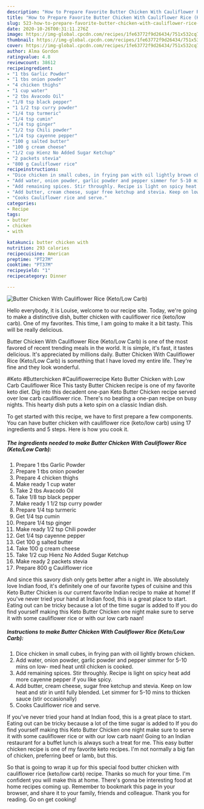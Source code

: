```yaml
---
description: "How to Prepare Favorite Butter Chicken With Cauliflower Rice (Keto/Low Carb)"
title: "How to Prepare Favorite Butter Chicken With Cauliflower Rice (Keto/Low Carb)"
slug: 523-how-to-prepare-favorite-butter-chicken-with-cauliflower-rice-keto-low-carb
date: 2020-10-26T00:31:11.276Z
image: https://img-global.cpcdn.com/recipes/1fe63772f9d26434/751x532cq70/butter-chicken-with-cauliflower-rice-ketolow-carb-recipe-main-photo.jpg
thumbnail: https://img-global.cpcdn.com/recipes/1fe63772f9d26434/751x532cq70/butter-chicken-with-cauliflower-rice-ketolow-carb-recipe-main-photo.jpg
cover: https://img-global.cpcdn.com/recipes/1fe63772f9d26434/751x532cq70/butter-chicken-with-cauliflower-rice-ketolow-carb-recipe-main-photo.jpg
author: Alma Gordon
ratingvalue: 4.8
reviewcount: 38612
recipeingredient:
- "1 tbs Garlic Powder"
- "1 tbs onion powder"
- "4 chicken thighs"
- "1 cup water"
- "2 tbs Avacodo Oil"
- "1/8 tsp black pepper"
- "1 1/2 tsp curry powder"
- "1/4 tsp turmeric"
- "1/4 tsp cumin"
- "1/4 tsp ginger"
- "1/2 tsp Chili powder"
- "1/4 tsp cayenne pepper"
- "100 g salted butter"
- "100 g cream cheese"
- "1/2 cup Hienz No Added Sugar Ketchup"
- "2 packets stevia"
- "800 g Cauliflower rice"
recipeinstructions:
- "Dice chicken in small cubes, in frying pan with oil lightly brown chicken."
- "Add water, onion powder, garlic powder and pepper simmer for 5-10 mins on low- med heat until chicken is cooked."
- "Add remaining spices. Stir throughly. Recipe is light on spicy heat add more cayenne pepper if you like spicy."
- "Add butter, cream cheese, sugar free ketchup and stevia. Keep on low heat and stir in until fully blended. Let simmer for 5-10 mins to thicken sauce (stir occasionally)"
- "Cooks Cauliflower rice and serve."
categories:
- Recipe
tags:
- butter
- chicken
- with

katakunci: butter chicken with 
nutrition: 293 calories
recipecuisine: American
preptime: "PT27M"
cooktime: "PT37M"
recipeyield: "1"
recipecategory: Dinner

---
```



![Butter Chicken With Cauliflower Rice (Keto/Low Carb)](https://img-global.cpcdn.com/recipes/1fe63772f9d26434/751x532cq70/butter-chicken-with-cauliflower-rice-ketolow-carb-recipe-main-photo.jpg)

Hello everybody, it is Louise, welcome to our recipe site. Today, we're going to make a distinctive dish, butter chicken with cauliflower rice (keto/low carb). One of my favorites. This time, I am going to make it a bit tasty. This will be really delicious.

Butter Chicken With Cauliflower Rice (Keto/Low Carb) is one of the most favored of recent trending meals in the world. It is simple, it's fast, it tastes delicious. It's appreciated by millions daily. Butter Chicken With Cauliflower Rice (Keto/Low Carb) is something that I have loved my entire life. They're fine and they look wonderful.

#Keto #Butterchicken #Cauliflowerrecipe Keto Butter Chicken with Low Carb Cauliflower Rice This tasty Butter Chicken recipe is one of my favorite keto diet. Dig into this decadent one-pan Keto Butter Chicken recipe served over low carb cauliflower rice. There&#39;s no beating a one-pan recipe on busy nights. This hearty dish puts a keto spin on a classic Indian dish.


To get started with this recipe, we have to first prepare a few components. You can have butter chicken with cauliflower rice (keto/low carb) using 17 ingredients and 5 steps. Here is how you cook it.

<!--inarticleads1-->

##### The ingredients needed to make Butter Chicken With Cauliflower Rice (Keto/Low Carb):

1. Prepare 1 tbs Garlic Powder
1. Prepare 1 tbs onion powder
1. Prepare 4 chicken thighs
1. Make ready 1 cup water
1. Take 2 tbs Avacodo Oil
1. Take 1/8 tsp black pepper
1. Make ready 1 1/2 tsp curry powder
1. Prepare 1/4 tsp turmeric
1. Get 1/4 tsp cumin
1. Prepare 1/4 tsp ginger
1. Make ready 1/2 tsp Chili powder
1. Get 1/4 tsp cayenne pepper
1. Get 100 g salted butter
1. Take 100 g cream cheese
1. Take 1/2 cup Hienz No Added Sugar Ketchup
1. Make ready 2 packets stevia
1. Prepare 800 g Cauliflower rice


And since this savory dish only gets better after a night in. We absolutely love Indian food, it&#39;s definitely one of our favorite types of cuisine and this Keto Butter Chicken is our current favorite Indian recipe to make at home! If you&#39;ve never tried your hand at Indian food, this is a great place to start. Eating out can be tricky because a lot of the time sugar is added to If you do find yourself making this Keto Butter Chicken one night make sure to serve it with some cauliflower rice or with our low carb naan! 

<!--inarticleads2-->

##### Instructions to make Butter Chicken With Cauliflower Rice (Keto/Low Carb):

1. Dice chicken in small cubes, in frying pan with oil lightly brown chicken.
1. Add water, onion powder, garlic powder and pepper simmer for 5-10 mins on low- med heat until chicken is cooked.
1. Add remaining spices. Stir throughly. Recipe is light on spicy heat add more cayenne pepper if you like spicy.
1. Add butter, cream cheese, sugar free ketchup and stevia. Keep on low heat and stir in until fully blended. Let simmer for 5-10 mins to thicken sauce (stir occasionally)
1. Cooks Cauliflower rice and serve.


If you&#39;ve never tried your hand at Indian food, this is a great place to start. Eating out can be tricky because a lot of the time sugar is added to If you do find yourself making this Keto Butter Chicken one night make sure to serve it with some cauliflower rice or with our low carb naan! Going to an Indian restaurant for a buffet lunch is always such a treat for me. This easy butter chicken recipe is one of my favorite keto recipes. I&#39;m not normally a big fan of chicken, preferring beef or lamb, but this. 

So that is going to wrap it up for this special food butter chicken with cauliflower rice (keto/low carb) recipe. Thanks so much for your time. I'm confident you will make this at home. There's gonna be interesting food at home recipes coming up. Remember to bookmark this page in your browser, and share it to your family, friends and colleague. Thank you for reading. Go on get cooking!
